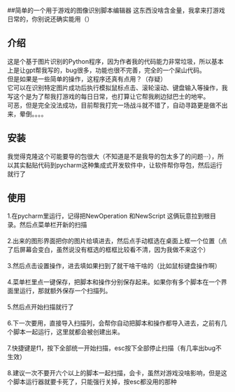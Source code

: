 ##简单的一个用于游戏的图像识别脚本编辑器
这东西没啥含金量，我拿来打游戏日常的，你别说还确实能用（）

## 介绍
这是个基于图片识别的Python程序，因为作者我的代码能力非常垃圾，所以基本上是让gpt帮我写的，bug很多，功能也很不完善，完全的一个屎山代码。<br>
但是如果是一些简单的操作，这程序还真有点用？（存疑）<br>
它可以在识别特定图片成功后执行模拟鼠标点击、滚轮滚动、键盘输入等操作，我写这个是为了帮我打游戏的每日日常，也打算让它帮我刷边狱巴士的地牢。<br>
可恶，但是完全没法成功，目前帮我打完一场战斗就不错了，自动寻路更是做不出来，晕倒。。。。<br>

## 安装
我觉得克隆这个可能要导的包很大（不知道是不是我导的包太多了的问题···），所以其实黏贴代码到pycharm这种集成式开发软件中，让软件帮你导包，然后运行就行了<br>

## 使用
1.在pycharm里运行，记得把NewOperation 和NewScript 这俩玩意拉到根目录。然后点菜单栏开新的扫描<br><br>
2.出来的图形界面把你的图片给填进去，然后点手动框选在桌面上框一个位置（点了后屏幕会变白，虽然说没有框选的框框比较看不清，因为我做不来这个）<br><br>
3.然后点击设置操作，进去填如果扫到了就干啥干啥的（比如鼠标键盘操作啊）<br><br>
4.菜单栏里点一键保存，把脚本和操作分别保存起来。如果你有多个脚本在一个界面里运行，那就额外保存一个扫描列。<br><br>
5.然后点开始扫描就行了<br><br>
6.下一次要用，直接导入扫描列，会帮你自动把脚本和操作都导入进去，之前有几个脚本一起运行，这里就都会被创建出来。<br><br>
7.快捷键是f1，按下全部统一开始扫描，esc按下全部停止扫描（有几率出bug不生效）<br><br>
8.建议一次不要开六个以上的脚本一起扫描，会卡，虽然对游戏没啥影响，但是这个脚本运行器就要卡死了，只能强行关掉，按esc都没用的那种<br><br>


